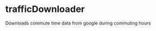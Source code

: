 trafficDownloader
=================

Downloads commute time data from google during commuting hours
